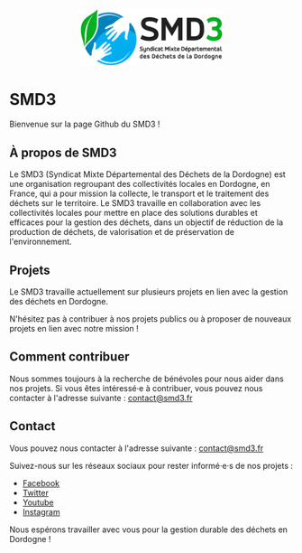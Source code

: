 <p align="center">
  <img src="https://github.com/SMD3-Dordogne/.github/blob/main/profile/images/banniere.png" alt="SMD3" width="50%" />
</p>

# SMD3

Bienvenue sur la page Github du SMD3 !

## À propos de SMD3

Le SMD3 (Syndicat Mixte Départemental des Déchets de la Dordogne) est une organisation regroupant des collectivités locales en Dordogne, en France, qui a pour mission la collecte, le transport et le traitement des déchets sur le territoire. Le SMD3 travaille en collaboration avec les collectivités locales pour mettre en place des solutions durables et efficaces pour la gestion des déchets, dans un objectif de réduction de la production de déchets, de valorisation et de préservation de l'environnement.

## Projets

Le SMD3 travaille actuellement sur plusieurs projets en lien avec la gestion des déchets en Dordogne.

N'hésitez pas à contribuer à nos projets publics ou à proposer de nouveaux projets en lien avec notre mission !

## Comment contribuer

Nous sommes toujours à la recherche de bénévoles pour nous aider dans nos projets. Si vous êtes intéressé·e à contribuer, vous pouvez nous contacter à l'adresse suivante : [contact@smd3.fr](mailto:contact@smd3.fr)

## Contact

Vous pouvez nous contacter à l'adresse suivante : [contact@smd3.fr](mailto:contact@smd3.fr)

Suivez-nous sur les réseaux sociaux pour rester informé·e·s de nos projets :

-   [Facebook](https://www.facebook.com/SMD3syndicatdepartementaldesdechetsdeladordogne/)
-   [Twitter](https://twitter.com/smd3dordogne)
-   [Youtube](https://www.youtube.com/channel/UC3EEZwu9Mzy5JfF21BGF2eg)
-   [Instagram](https://www.instagram.com/smd3.syndicat.dechets.dordogne/)

Nous espérons travailler avec vous pour la gestion durable des déchets en Dordogne !
